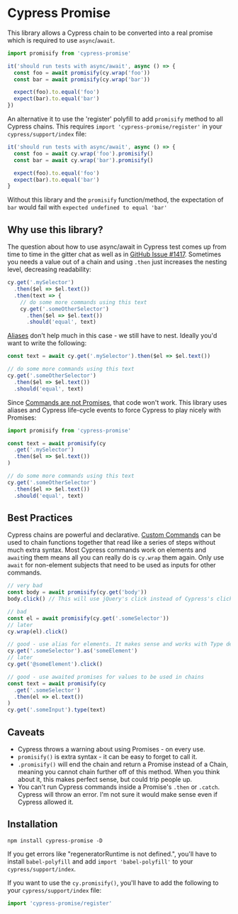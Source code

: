 # Cypress Promise

This library allows a Cypress chain to be converted into a real promise which is required to use `async`/`await`.

```ts
import promisify from 'cypress-promise'

it('should run tests with async/await', async () => {
  const foo = await promisify(cy.wrap('foo'))
  const bar = await promisify(cy.wrap('bar'))

  expect(foo).to.equal('foo')
  expect(bar).to.equal('bar')
})
```

An alternative it to use the 'register' polyfill to add `promisify` method to all Cypress chains. This requires `import 'cypress-promise/register'` in your `cypress/support/index` file:

```ts
it('should run tests with async/await', async () => {
  const foo = await cy.wrap('foo').promisify()
  const bar = await cy.wrap('bar').promisify()

  expect(foo).to.equal('foo')
  expect(bar).to.equal('bar')
}
```

Without this library and the `promisify` function/method, the expectation of `bar` would fail with `expected undefined to equal 'bar'`

## Why use this library?
The question about how to use async/await in Cypress test comes up from time to time in the gitter chat as well as in [GitHub Issue #1417](https://github.com/cypress-io/cypress/issues/1417). Sometimes you needs a value out of a chain and using `.then` just increases the nesting level, decreasing readability:

```ts
cy.get('.mySelector')
  .then($el => $el.text())
  .then(text => {
    // do some more commands using this text
    cy.get('.someOtherSelector')
      .then($el => $el.text())
      .should('equal', text)
```

[Aliases](https://docs.cypress.io/guides/core-concepts/variables-and-aliases.html) don't help much in this case - we still have to nest. Ideally you'd want to write the following:

```ts
const text = await cy.get('.mySelector').then($el => $el.text())

// do some more commands using this text
cy.get('.someOtherSelector')
  .then($el => $el.text())
  .should('equal', text)
```

Since [Commands are not Promises](https://docs.cypress.io/guides/core-concepts/introduction-to-cypress.html#Commands-Are-Not-Promises), that code won't work. This library uses aliases and Cypress life-cycle events to force Cypress to play nicely with Promises:

```ts
import promisify from 'cypress-promise'

const text = await promisify(cy
  .get('.mySelector')
  .then($el => $el.text())
)

// do some more commands using this text
cy.get('.someOtherSelector')
  .then($el => $el.text())
  .should('equal', text)
```

## Best Practices
Cypress chains are powerful and declarative. [Custom Commands](https://medium.com/@NicholasBoll/cypress-io-scaling-e2e-testing-with-custom-commands-6b72b902aab) can be used to chain functions together that read like a series of steps without much extra syntax. Most Cypress commands work on elements and `await`ing them means all you can really do is `cy.wrap` them again. Only use `await` for non-element subjects that need to be used as inputs for other commands.

```ts
// very bad
const body = await promisify(cy.get('body'))
body.click() // This will use jQuery's click instead of Cypress's click, losing the power of Cypress

// bad
const el = await promisify(cy.get('.someSelector'))
// later
cy.wrap(el).click()

// good - use alias for elements. It makes sense and works with Type definitions
cy.get('.someSelector').as('someElement')
// later
cy.get('@someElement').click()

// good - use awaited promises for values to be used in chains
const text = await promisify(cy
  .get('.someSelector')
  .then(el => el.text())
)
cy.get('.someInput').type(text)
```

## Caveats
* Cypress throws a warning about using Promises - on every use.
* `promisify()` is extra syntax - it can be easy to forget to call it.
* `.promisify()` will end the chain and return a Promise instead of a Chain, meaning you cannot chain further off of this method. When you think about it, this makes perfect sense, but could trip people up.
* You can't run Cypress commands inside a Promise's `.then` or `.catch`. Cypress will throw an error. I'm not sure it would make sense even if Cypress allowed it.

## Installation
```
npm install cypress-promise -D
```

If you get errors like "regeneratorRuntime is not defined.", you'll have to install `babel-polyfill` and add `import 'babel-polyfill'` to your `cypress/support/index`.

If you want to use the `cy.promisify()`, you'll have to add the following to your `cypress/support/index` file:

```ts
import 'cypress-promise/register'
```

